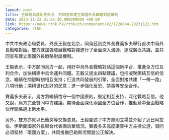```yaml
---
layout: post
title: 王毅晤烏茲別克外長　共同宣布建立兩國外長戰略對話機制
date: 2023-11-22 01:26:30.000000000 +08:00
link: https://news.rthk.hk/rthk/ch/component/k2/1728844-20231122.htm
categories: rthk
---
```


中共中央政治局委員、外長王毅在北京，同烏茲別克外長賽義多夫舉行首次中烏外長戰略對話。雙方就加強發展戰略對接進行了全面深入溝通，達成廣泛共識，並共同宣布建立兩國外長戰略對話機制。

王毅表示，中方願同烏方一起，用好中烏外長戰略對話這個新平台，推進全方位互利合作，加快構建中烏命運共同體。王毅又提出四點建議，包括凝聚團結互信的信念，繼續在關鍵時刻相互支持；打造共同發展的引擎，全面對接共建「一帶一路」八項行動；深耕世代友好的民意；進一步強化反恐、禁毒等安全合作。

賽義多夫表示，烏方將繼續恪守一個中國原則，堅定相互支持，深化戰略互信。他又說，烏方完全贊同中方建議，期待全面深化兩國全方位合作，推動烏中全面戰略伙伴關係邁上新水平。

另外，雙方亦就以巴衝突等交換意見。王毅闡述了中方原則立場並介紹了近日阿拉伯、伊斯蘭國家外長聯合代表團訪華情況。賽義多夫高度讚賞中方主持公道，贊同必須堅持「兩國方案」，共同推動巴勒斯坦問題公正解決。
